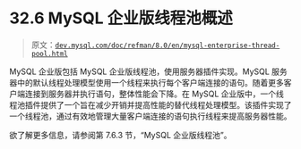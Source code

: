 # 32.6 MySQL 企业版线程池概述

> 原文：[`dev.mysql.com/doc/refman/8.0/en/mysql-enterprise-thread-pool.html`](https://dev.mysql.com/doc/refman/8.0/en/mysql-enterprise-thread-pool.html)

MySQL 企业版包括 MySQL 企业版线程池，使用服务器插件实现。MySQL 服务器中的默认线程处理模型使用一个线程来执行每个客户端连接的语句。随着更多客户端连接到服务器并执行语句，整体性能会下降。在 MySQL 企业版中，一个线程池插件提供了一个旨在减少开销并提高性能的替代线程处理模型。该插件实现了一个线程池，通过有效地管理大量客户端连接的语句执行线程来提高服务器性能。

欲了解更多信息，请参阅第 7.6.3 节，“MySQL 企业版线程池”。
